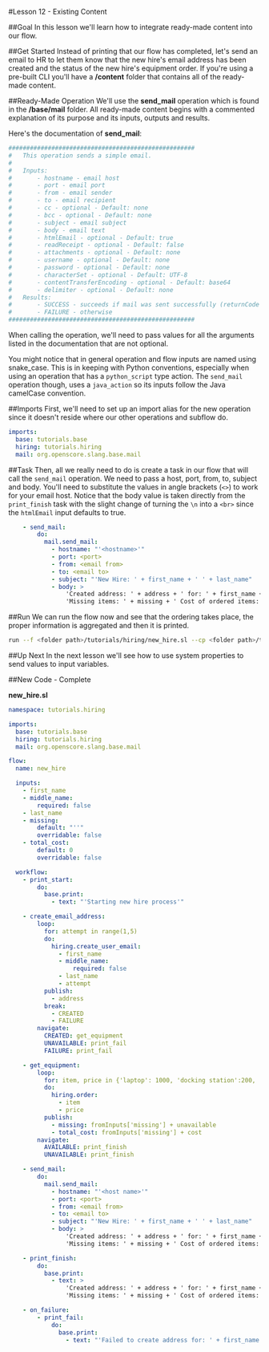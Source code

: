 
#Lesson 12 - Existing Content

##Goal
In this lesson we'll learn how to integrate ready-made content into our flow.

##Get Started
Instead of printing that our flow has completed, let's send an email to HR to let them know that the new hire's email address has been created and the status of the new hire's equipment order. If you're using a pre-built CLI you'll have a **/content** folder that contains all of the ready-made content.

##Ready-Made Operation
We'll use the **send\_mail** operation which is found in the **/base/mail** folder. All ready-made content begins with a commented explanation of its purpose and its inputs, outputs and results.

Here's the documentation of **send\_mail**:

```yaml
####################################################
#   This operation sends a simple email.
#
#   Inputs:
#       - hostname - email host
#       - port - email port
#       - from - email sender
#       - to - email recipient
#       - cc - optional - Default: none
#       - bcc - optional - Default: none
#       - subject - email subject
#       - body - email text
#       - htmlEmail - optional - Default: true
#       - readReceipt - optional - Default: false
#       - attachments - optional - Default: none
#       - username - optional - Default: none
#       - password - optional - Default: none
#       - characterSet - optional - Default: UTF-8
#       - contentTransferEncoding - optional - Default: base64
#       - delimiter - optional - Default: none
#   Results:
#       - SUCCESS - succeeds if mail was sent successfully (returnCode is equal to 0)
#       - FAILURE - otherwise
####################################################

```

When calling the operation, we'll need to pass values for all the arguments listed in the documentation that are not optional.

You might notice that in general operation and flow inputs are named using snake_case. This is in keeping with Python conventions, especially when using an operation that has a `python_script` type action. The `send_mail` operation though, uses a `java_action` so its inputs follow the Java camelCase convention.

##Imports
First, we'll need to set up an import alias for the new operation since it doesn't reside where our other operations and subflow do.

```yaml
imports:
  base: tutorials.base
  hiring: tutorials.hiring
  mail: org.openscore.slang.base.mail
```

##Task
Then, all we really need to do is create a task in our flow that will call the `send_mail` operation. We need to pass a host, port, from, to, subject and body. You'll need to substitute the values in angle brackets (`<>`) to work for your email host. Notice that the body value is taken directly from the `print_finish` task with the slight change of turning the `\n` into a `<br>` since the `htmlEmail` input defaults to true.  

```yaml
    - send_mail:
        do:
          mail.send_mail:
            - hostname: "'<hostname>'"
            - port: <port>
            - from: <email from>
            - to: <email to>
            - subject: "'New Hire: ' + first_name + ' ' + last_name"
            - body: >
                'Created address: ' + address + ' for: ' + first_name + ' ' + last_name + '<br>' +
                'Missing items: ' + missing + ' Cost of ordered items:' + cost
```

##Run
We can run the flow now and see that the ordering takes place, the proper information is aggregated and then it is printed.

```bash
run --f <folder path>/tutorials/hiring/new_hire.sl --cp <folder path>/tutorials/base,<folder path>/tutorials/hiring,<content folder path>/org/openscore/slang/base --i first_name=john,last_name=doe
```

##Up Next
In the next lesson we'll see how to use system properties to send values to input variables.

##New Code - Complete

**new_hire.sl**
```yaml
namespace: tutorials.hiring

imports:
  base: tutorials.base
  hiring: tutorials.hiring
  mail: org.openscore.slang.base.mail

flow:
  name: new_hire

  inputs:
    - first_name
    - middle_name:
        required: false
    - last_name
    - missing:
        default: "''"
        overridable: false
    - total_cost:
        default: 0
        overridable: false

  workflow:
    - print_start:
        do:
          base.print:
            - text: "'Starting new hire process'"

    - create_email_address:
        loop:
          for: attempt in range(1,5)
          do:
            hiring.create_user_email:
              - first_name
              - middle_name:
                  required: false
              - last_name
              - attempt
          publish:
            - address
          break:
            - CREATED
            - FAILURE
        navigate:
          CREATED: get_equipment
          UNAVAILABLE: print_fail
          FAILURE: print_fail

    - get_equipment:
        loop:
          for: item, price in {'laptop': 1000, 'docking station':200, 'monitor': 500, 'phone': 100}.items()
          do:
            hiring.order:
              - item
              - price
          publish:
            - missing: fromInputs['missing'] + unavailable
            - total_cost: fromInputs['missing'] + cost
        navigate:
          AVAILABLE: print_finish
          UNAVAILABLE: print_finish

    - send_mail:
        do:
          mail.send_mail:
            - hostname: "'<host name>'"
            - port: <port>
            - from: <email from>
            - to: <email to>
            - subject: "'New Hire: ' + first_name + ' ' + last_name"
            - body: >
                'Created address: ' + address + ' for: ' + first_name + ' ' + last_name + '<br>' +
                'Missing items: ' + missing + ' Cost of ordered items:' + cost

    - print_finish:
        do:
          base.print:
            - text: >
                'Created address: ' + address + ' for: ' + first_name + ' ' + last_name + '\n' +
                'Missing items: ' + missing + ' Cost of ordered items:' + cost

    - on_failure:
        - print_fail:
            do:
              base.print:
                - text: "'Failed to create address for: ' + first_name + ' ' + last_name"
```


